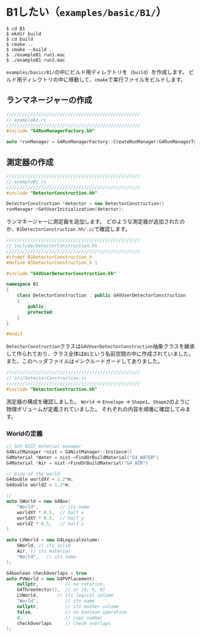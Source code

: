 # B1したい（``examples/basic/B1/``）

```console
$ cd B1
$ mkdir build
$ cd build
$ cmake ..
$ cmake --build .
$ ./exampleB1 run1.mac
$ ./exampleB1 run2.mac
```

``examples/basic/B1/``の中にビルド用ディレクトリを（``build``）を作成します。
ビルド用ディレクトリの中に移動して、``cmake``で実行ファイルをビルドします。

## ランマネージャーの作成

```cpp
//////////////////////////////////////////////////
// exampleB1.cc
//////////////////////////////////////////////////
#include "G4RunManagerFactory.hh"

auto *runManager = G4RunManagerFactory::CreateRunManager(G4RunManagerType::Default)
```

## 測定器の作成

```cpp
//////////////////////////////////////////////////
// exampleB1.cc
//////////////////////////////////////////////////
#include "DetectorConstruction.hh"

DetectorConstruction *detector = new DetectorConstruction()
runManager->SetUserInitialization(detector);
```

ランマネージャーに測定器を追加します。
どのような測定器が追加されたのか、``B1DetectorConstruction.hh/.cc``で確認します。


```cpp
//////////////////////////////////////////////////
// include/DetectorConstruction.hh
//////////////////////////////////////////////////
#ifndef B1DetectorConstruction_h
#define B1DetectorConstruction_h 1

#include "G4VUserDetectorConstruction.hh"

namespace B1
{
    class DetectorConstruction : public G4VUserDetectorConstruction
    {
        public:
        protected:
    }
}

#endif
```

``DetectorConstruction``クラスは``G4VUserDetectorConstruction``抽象クラスを継承して作られており、クラス全体は``B1``という名前空間の中に作成されていました。
また、このヘッダファイルはインクルードガードしてありました。

```cpp
//////////////////////////////////////////////////
// src/DetectorConstruction.cc
//////////////////////////////////////////////////
#include "DetectorConstruction.hh"
```

測定器の構成を確認しました。
``World`` -> ``Envelope`` -> ``Shape1``、``Shape2``のように
物理ボリュームが定義されていました。
それぞれの内容を順番に確認してみます。

### Worldの定義

```cpp
// Get NIST material manager
G4NistManager *nist = G4NistManager::Instance()
G4Material *Water = nist->FindOrBuildMaterial("G4_WATER")
G4Material *Air = nist->FindOrBuildMaterial("G4_AIR")

// Size of the world
G4double worldXY = 1.2*m;
G4double worldZ = 1.2*m;

//
auto SWorld = new G4Box(
    "World",        // its name
    worldXY * 0.5,  // half x
    worldXY * 0.5,  // half y
    worldZ * 0.5,   // half z
)

auto LVWorld = new G4LogicalVolume(
    SWorld, // its solid
    Air, // its material
    "World",   // its name
);

G4boolean checkOverlaps = true
auto PVWorld = new G4PVPlacement(
    nullptr,          // no rotation,
    G4ThreeVector(),  // at (0, 0, 0)
    LVWorld,       // its logical volume
    "World",          // its name
    nullptr,          // its mother volume
    false,            // no boolean operation
    0,                // copy number
    checkOverlaps     // check overlaps
);
```


